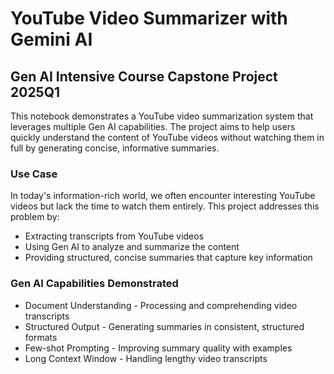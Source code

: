 # YouTube Video Summarizer with Gemini AI
## Gen AI Intensive Course Capstone Project 2025Q1

This notebook demonstrates a YouTube video summarization system that leverages multiple Gen AI capabilities. The project aims to help users quickly understand the content of YouTube videos without watching them in full by generating concise, informative summaries.

### Use Case
In today's information-rich world, we often encounter interesting YouTube videos but lack the time to watch them entirely. This project addresses this problem by:

- Extracting transcripts from YouTube videos
- Using Gen AI to analyze and summarize the content
- Providing structured, concise summaries that capture key information

### Gen AI Capabilities Demonstrated

- Document Understanding - Processing and comprehending video transcripts
- Structured Output - Generating summaries in consistent, structured formats
- Few-shot Prompting - Improving summary quality with examples
- Long Context Window - Handling lengthy video transcripts
